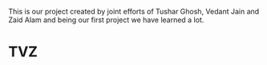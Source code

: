 This is our project created by joint efforts of Tushar Ghosh, Vedant Jain and Zaid Alam and being our first project we have learned a lot.
# TVZ
